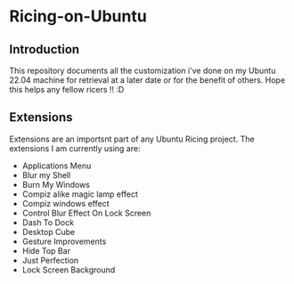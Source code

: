 # Ricing-on-Ubuntu

## Introduction
This repository documents all the customization i've done on my Ubuntu 22.04 machine for retrieval at a later date or for the benefit of others. Hope this helps any fellow ricers !! :D

## Extensions
Extensions are an importsnt part of any Ubuntu Ricing project. The extensions I am currently using are:
- Applications Menu
- Blur my Shell
- Burn My Windows
- Compiz alike magic lamp effect
- Compiz windows effect
- Control Blur Effect On Lock Screen
- Dash To Dock
- Desktop Cube
- Gesture Improvements
- Hide Top Bar
- Just Perfection
- Lock Screen Background 
